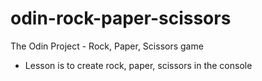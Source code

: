 # odin-rock-paper-scissors

The Odin Project - Rock, Paper, Scissors game

- Lesson is to create rock, paper, scissors in the console
